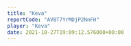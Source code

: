 ```yaml
---
title: "Keva"
reportCode: "AVBT7YrMDjP2NnFH"
player: "Keva"
date: 2021-10-27T19:09:12.576000+00:00
---
```

